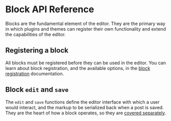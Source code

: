 # Block API Reference

Blocks are the fundamental element of the editor. They are the primary way in which plugins and themes can register their own functionality and extend the capabilities of the editor.

## Registering a block

All blocks must be registered before they can be used in the editor. You can learn about block registration, and the available options, in the [block registration](/docs/block-api/block-registration.md) documentation.

## Block `edit` and `save`

The `edit` and `save` functions define the editor interface with which a user would interact, and the markup to be serialized back when a post is saved. They are the heart of how a block operates, so they are [covered separately](/docs/block-api/block-edit-save.md).
